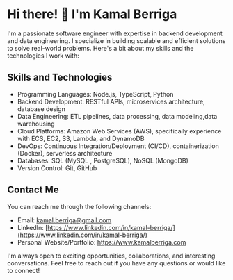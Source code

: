# Hi there! 👋 I'm Kamal Berriga

I'm a passionate software engineer with expertise in backend development and data engineering. I specialize in building scalable and efficient solutions to solve real-world problems. Here's a bit about my skills and the technologies I work with:

## Skills and Technologies

- Programming Languages: Node.js, TypeScript, Python
- Backend Development: RESTful APIs, microservices architecture, database design
- Data Engineering: ETL pipelines, data processing, data modeling,data warehousing
- Cloud Platforms: Amazon Web Services (AWS), specifically experience with ECS, EC2, S3, Lambda, and DynamoDB
- DevOps: Continuous Integration/Deployment (CI/CD), containerization (Docker), serverless architecture
- Databases: SQL (MySQL , PostgreSQL), NoSQL (MongoDB)
- Version Control: Git, GitHub

## Contact Me

You can reach me through the following channels:

- Email: kamal.berriga@gmail.com
- LinkedIn: [https://www.linkedin.com/in/kamal-berriga/](https://www.linkedin.com/in/kamal-berriga/)
- Personal Website/Portfolio: https://www.kamalberriga.com

I'm always open to exciting opportunities, collaborations, and interesting conversations. Feel free to reach out if you have any questions or would like to connect!

